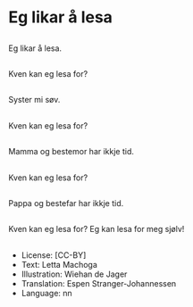 # Eg likar å lesa

##
Eg likar å lesa.

##
Kven kan eg lesa for?

##
Syster mi søv.

##
Kven kan eg lesa for?

##
Mamma og bestemor har ikkje tid.

##
Kven kan eg lesa for?

##
Pappa og bestefar har ikkje tid.

##
Kven kan eg lesa for? Eg kan lesa for meg sjølv!

##
* License: [CC-BY]
* Text: Letta Machoga
* Illustration: Wiehan de Jager
* Translation: Espen Stranger-Johannessen
* Language: nn
